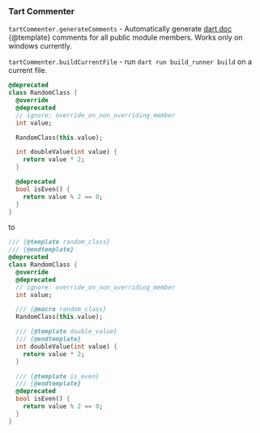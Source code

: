 ### Tart Commenter

`tartCommenter.generateComments` - Automatically generate [dart doc](https://pub.dev/packages/dartdoc) {@template} comments for all public module members. Works only on windows currently.

`tartCommenter.buildCurrentFile` - run `dart run build_runner build` on a current file.

```dart
@deprecated
class RandomClass {
  @override
  @deprecated
  // ignore: override_on_non_overriding_member
  int value;

  RandomClass(this.value);

  int doubleValue(int value) {
    return value * 2;
  }

  @deprecated
  bool isEven() {
    return value % 2 == 0;
  }
}
```

to

```dart
/// {@template random_class}
/// {@endtemplate}
@deprecated
class RandomClass {
  @override
  @deprecated
  // ignore: override_on_non_overriding_member
  int value;

  /// {@macro random_class}
  RandomClass(this.value);

  /// {@template double_value}
  /// {@endtemplate}
  int doubleValue(int value) {
    return value * 2;
  }

  /// {@template is_even}
  /// {@endtemplate}
  @deprecated
  bool isEven() {
    return value % 2 == 0;
  }
}
```